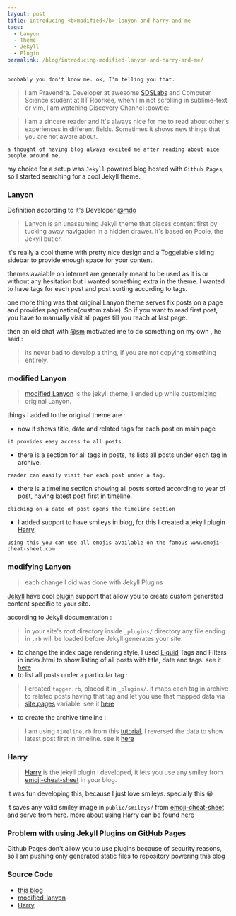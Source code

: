 ```yaml
---
layout: post
title: introducing <b>modified</b> lanyon and harry and me
tags:
  - Lanyon
  - Theme
  - Jekyll
  - Plugin
permalink: /blog/introducing-modified-lanyon-and-harry-and-me/
---
```


`probably you don't know me. ok, I'm telling you that.`

>I am Pravendra. Developer at awesome [SDSLabs](https://twitter.com/sdslabs) and Computer Science student at IIT Roorkee, 
when I'm not scrolling in sublime-text or vim, I am watching Discovery Channel :bowtie:

>I am a sincere reader and It's always nice for me to read about other's experiences in different fields. Sometimes it shows new things that you are not aware about.

`a thought of having blog always excited me after reading about nice people around me.`

my choice for a setup was `Jekyll` powered blog hosted with `Github Pages`, so I started searching for a cool Jekyll theme.

### [Lanyon](https://github.com/poole/lanyon)
Definition according to it's Developer [@mdo](https://twitter.com/mdo)
> Lanyon is an unassuming Jekyll theme that places content first by tucking away navigation in a hidden drawer. It's based on Poole, the Jekyll butler.

it's really a cool theme with pretty nice design and a Toggelable sliding sidebar to provide enough space for your content.

themes avaiable on internet are generally meant to be used as it is or without any hesitation but I wanted something extra in the theme. I wanted to have tags for each post and post sorting according to tags.

one more thing was that original Lanyon theme serves fix posts on a page and provides pagination(customizable). So if you want to read first post, you have to manually visit all pages till you reach at last page.

then an old chat with [@sm](https://twitter.com/leostatic) motivated me to do something on my own , he said :
> its never bad to develop a thing, if you are not copying something entirely.

### modified Lanyon
> [modified Lanyon](https://github.com/pravj/modified-lanyon) is the jekyll theme, I ended up while customizing original Lanyon.

things I added to the original theme are :

* now it shows title, date and related tags for each post on main page

`it provides easy access to all posts`

* there is a section for all tags in posts, its lists all posts under each tag in archive.

`reader can easily visit for each post under a tag.`

* there is a timeline section showing all posts sorted according to year of post, having latest post first in timeline.

`clicking on a date of post opens the timeline section`

* I added support to have smileys in blog, for this I created a jekyll plugin [Harry](https://github.com/pravj/Harry)

`using this you can use all emojis available on the famous www.emoji-cheat-sheet.com`

### modifying Lanyon
> each change I did was done with Jekyll Plugins

[Jekyll](http://jekyllrb.com) have cool [plugin](http://jekyllrb.com/docs/plugins/) support that allow you to create custom generated content specific to your site.

according to Jekyll documentation :
> in your site's root directory inside `_plugins/` directory any file ending in `.rb` will be loaded before Jekyll generates your site.

* to change the index page rendering style, I used [Liquid](https://github.com/Shopify/liquid) Tags and Filters in index.html to show listing of all posts with title, date and tags. see it [here](https://github.com/pravj/modified-lanyon/blob/master/index.html)
* to list all posts under a particular tag :

>I created `tagger.rb`, placed it in `_plugins/`. it maps each tag in archive to related posts having that tag and let you use that mapped data via [site.pages](http://jekyllrb.com/docs/variables/#site-variables) variable. see it [here](https://github.com/pravj/modified-lanyon/blob/master/_plugins/tagger.rb)

* to create the archive timeline :

> I am using `timeline.rb` from this [tutorial](http://tech.pro/tutorial/1299/getting-started-with-jekyll-plugins), I reversed the data to show latest post first in timeline. see it [here](https://github.com/pravj/modified-lanyon/blob/master/_plugins/timeline.rb)

### Harry
> [Harry](https://github.com/pravj/Harry) is the jekyll plugin I developed, it lets you use any smiley from [emoji-cheat-sheet](http://www.emoji-cheat-sheet.com/) in your blog.

it was fun developing this, because I just love smileys. specially this :grinning:

it saves any valid smiley image in `public/smileys/` from [emoji-cheat-sheet](http://www.emoji-cheat-sheet.com/) and serve from here. more about using Harry can be found [here](https://github.com/pravj/Harry/blob/master/README.md)

### Problem with using Jekyll Plugins on GitHub Pages
Github Pages don't allow you to use plugins because of security reasons, so I am pushing only generated static files to [repository](https://github.com/pravj/pravj.github.io) powering this blog

### Source Code
* [this blog](https://github.com/pravj/pravj.github.io)
* [modified-lanyon](https://github.com/pravj/modified-lanyon)
* [Harry](https://github.com/pravj/Harry)

